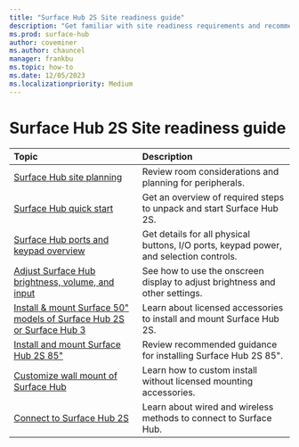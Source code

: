```yaml
---
title: "Surface Hub 2S Site readiness guide"
description: "Get familiar with site readiness requirements and recommendations for Surface Hub 2S."
ms.prod: surface-hub
author: coveminer
ms.author: chauncel
manager: frankbu
ms.topic: how-to
ms.date: 12/05/2023
ms.localizationpriority: Medium
---
```


# Surface Hub 2S Site readiness guide

| Topic | Description |
|:-------|:-------|
| [Surface Hub site planning](surface-hub-site-planning.md) | Review room considerations and planning for peripherals. |
| [Surface Hub quick start](surface-hub-2s-quick-start.md) | Get an overview of required steps to unpack and start Surface Hub 2S. |
| [Surface Hub ports and keypad overview](surface-hub-port-keypad-overview.md) | Get details for all physical buttons, I/O ports, keypad power, and selection controls. |
| [Adjust Surface Hub brightness, volume, and input](surface-hub-onscreen-display.md) | See how to use the onscreen display to adjust brightness and other settings. |
| [Install & mount Surface 50" models of Surface Hub 2S or Surface Hub 3](surface-hub-install-mount.md) | Learn about licensed accessories to install and mount Surface Hub 2S. |
| [Install and mount Surface Hub 2S 85"](surface-hub-2s-85-install-mount.md) | Review recommended guidance for installing Surface Hub 2S 85". |
| [Customize wall mount of Surface Hub](surface-hub-custom-install.md) | Learn how to custom install without licensed mounting accessories.|
| [Connect to Surface Hub 2S](surface-hub-2s-connect.md) | Learn about wired and wireless methods to connect to Surface Hub.|

